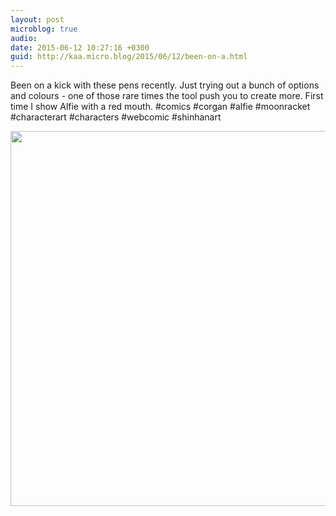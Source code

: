 ```yaml
---
layout: post
microblog: true
audio: 
date: 2015-06-12 10:27:16 +0300
guid: http://kaa.micro.blog/2015/06/12/been-on-a.html
---
```

Been on a kick with these pens recently. Just trying out a bunch of options and colours - one of those rare times the tool push you to create more. First time I show Alfie with a red mouth. #comics #corgan #alfie #moonracket #characterart #characters #webcomic #shinhanart

<img src="http://www.kaa.bz/uploads/2018/7bdb7915ab.jpg" width="600" height="600" />
